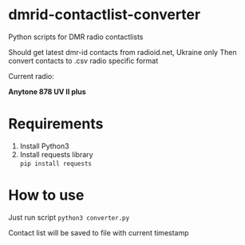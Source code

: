 # dmrid-contactlist-converter
Python scripts for DMR radio contactlists

Should get latest dmr-id contacts from radioid.net, Ukraine only
Then convert contacts to .csv radio specific format  

Current radio:

**Anytone 878 UV II plus**

# Requirements  

1. Install Python3  
2. Install requests library  
`pip install requests`  

# How to use  

Just run script 
`python3 converter.py`  

Contact list will be saved to file with current timestamp  
